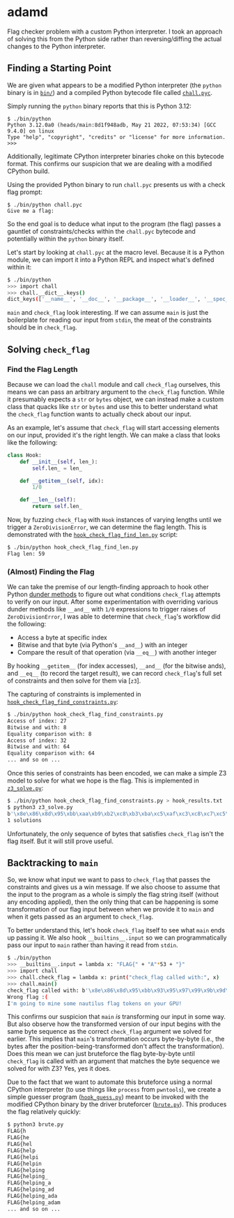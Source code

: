 # adamd

Flag checker problem with a custom Python interpreter. I took an approach of solving this from the Python side rather than reversing/diffing the actual changes to the Python interpreter.

## Finding a Starting Point

We are given what appears to be a modified Python interpreter (the `python` binary is in [`bin/`](bin/)) and a compiled Python bytecode file called [`chall.pyc`](chall.pyc).

Simply running the `python` binary reports that this is Python 3.12:

```
$ ./bin/python
Python 3.12.0a0 (heads/main:8d1f948adb, May 21 2022, 07:53:34) [GCC 9.4.0] on linux
Type "help", "copyright", "credits" or "license" for more information.
>>>
```

Additionally, legitimate CPython interpreter binaries choke on this bytecode format. This confirms our suspicion that we are dealing with a modified CPython build.

Using the provided Python binary to run `chall.pyc` presents us with a check flag prompt:

```
$ ./bin/python chall.pyc
Give me a flag:
```

So the end goal is to deduce what input to the program (the flag) passes a gauntlet of constraints/checks within the `chall.pyc` bytecode and potentially within the `python` binary itself.

Let's start by looking at `chall.pyc` at the macro level. Because it is a Python module, we can import it into a Python REPL and inspect what's defined within it:

```sh
$ ./bin/python
>>> import chall
>>> chall.__dict__.keys()
dict_keys(['__name__', '__doc__', '__package__', '__loader__', '__spec__', '__file__', '__cached__', '__builtins__', 'check_flag', 'main'])
```

`main` and `check_flag` look interesting. If we can assume `main` is just the boilerplate for reading our input from `stdin`, the meat of the constraints should be in `check_flag`.

## Solving `check_flag`

### Find the Flag Length

Because we can load the `chall` module and call `check_flag` ourselves, this means we can pass an arbitrary argument to the `check_flag` function. While it presumably expects a `str` or `bytes` object, we can instead make a custom class that quacks like `str` or `bytes` and use this to better understand what the `check_flag` function wants to actually check about our input.

As an example, let's assume that `check_flag` will start accessing elements on our input, provided it's the right length. We can make a class that looks like the following:

```python
class Hook:
    def __init__(self, len_):
        self.len_ = len_

    def __getitem__(self, idx):
        1/0

    def __len__(self):
        return self.len_
```

Now, by fuzzing `check_flag` with `Hook` instances of varying lengths until we trigger a `ZeroDivisionError`, we can determine the flag length. This is demonstrated with the [`hook_check_flag_find_len.py`](hook_check_flag_find_len.py) script:

```sh
$ ./bin/python hook_check_flag_find_len.py
Flag len: 59
```

### (Almost) Finding the Flag

We can take the premise of our length-finding approach to hook other Python [dunder methods](https://www.pythonmorsels.com/what-are-dunder-methods/) to figure out what conditions `check_flag` attempts to verify on our input. After some experimentation with overriding various dunder methods like `__and__` with `1/0` expressions to trigger raises of `ZeroDivisionError`, I was able to determine that `check_flag`'s workflow did the following:

* Access a byte at specific index
* Bitwise and that byte (via Python's `__and__`) with an integer
* Compare the result of that operation (via `__eq__`) with another integer

By hooking `__getitem__` (for index accesses), `__and__` (for the bitwise ands), and `__eq__` (to record the target result), we can record `check_flag`'s full set of constraints and then solve for them via [`z3`].

The capturing of constraints is implemented in [`hook_check_flag_find_constraints.py`](hook_check_flag_find_constraints.py):

```sh
$ ./bin/python hook_check_flag_find_constraints.py
Access of index: 27                               
Bitwise and with: 8                               
Equality comparison with: 8
Access of index: 32                               
Bitwise and with: 64                              
Equality comparison with: 64
... and so on ...
```

Once this series of constraints has been encoded, we can make a simple Z3 model to solve for what we hope is the flag. This is implemented in [`z3_solve.py`](z3_solve.py):

```sh
$ ./bin/python hook_check_flag_find_constraints.py > hook_results.txt
$ python3 z3_solve.py
b'\x8e\x86\x8d\x95\xbb\xaa\xb9\xb2\xc8\xb3\xba\xc5\xaf\xc3\xc8\xc7\xc5\xb9\xcf\xe3\xe3\xe6\xd3\xd3\xd1\xe4\xe1\xcd\xe3\xf2\xed\xfa\xe0\xe9\xea\xddC0EH\xe7\xf3\x0f\xed\x06\x17\x02\xf5_Z^\x13`\x16\x15fhj)'
1 solutions
```

Unfortunately, the only sequence of bytes that satisfies `check_flag` isn't the flag itself. But it will still prove useful.

## Backtracking to `main`

So, we know what input we want to pass to `check_flag` that passes the constraints and gives us a win message. If we also choose to assume that the input to the program as a whole is simply the flag string itself (without any encoding applied), then the only thing that can be happening is some transformation of our flag input between when we provide it to `main` and when it gets passed as an argument to `check_flag`.

To better understand this, let's hook `check_flag` itself to see what `main` ends up passing it. We also hook `__builtins__.input` so we can programmatically pass our input to `main` rather than having it read from `stdin`.

```sh
$ ./bin/python
>>> __builtins__.input = lambda x: "FLAG{" + "A"*53 + "}"
>>> import chall
>>> chall.check_flag = lambda x: print("check_flag called with:", x) 
>>> chall.main()
check_flag called with: b'\x8e\x86\x8d\x95\xbb\x93\x95\x97\x99\x9b\x9d\x9f\xa1\xa3\xa5\xa7\xa9\xab\xad\xaf\xb1\xb3\xb5\xb7\xb9\xbb\xbd\xbf\xc1\xc3\xc5\xc7\xc9\xcb\xcd\xcf\xd1\xd3\xd5\xd7\xd9\xdb\xdd\xdf\xe1\xe3\xe5\xe7\xe9\xeb\xed\xef\xf1\xf3\xf5\xf7\xf9\xfb)'
Wrong flag :(
I'm going to mine some nautilus flag tokens on your GPU!
```

This confirms our suspicion that `main` *is* transforming our input in some way. But also observe how the transformed version of our input begins with the same byte sequence as the correct `check_flag` argument we solved for earlier. This implies that `main`'s transformation occurs byte-by-byte (i.e., the bytes after the position-being-transformed don't affect the transformation). Does this mean we can just bruteforce the flag byte-by-byte until `check_flag` is called with an argument that matches the byte sequence we solved for with Z3? Yes, yes it does.

Due to the fact that we want to automate this bruteforce using a normal CPython interpreter (to use things like `process` from `pwntools`), we create a simple guesser program ([`hook_guess.py`](hook_guess.py)) meant to be invoked with the modified CPython binary by the driver bruteforcer ([`brute.py`](brute.py)). This produces the flag relatively quickly:

```sh
$ python3 brute.py
FLAG{h                                            
FLAG{he                                           
FLAG{hel                                          
FLAG{help                                         
FLAG{helpi                                        
FLAG{helpin                                       
FLAG{helping                                      
FLAG{helping_                                     
FLAG{helping_a                                    
FLAG{helping_ad                                   
FLAG{helping_ada                                  
FLAG{helping_adam
... and so on ...
```
